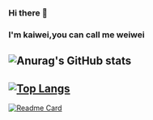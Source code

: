 ### Hi there 👋 
### I'm kaiwei,you can call me weiwei

<!-- ranking card -->
![Anurag's GitHub stats](https://github-readme-stats.vercel.app/api?username=cieliscute&show_icons=true&theme=neon)
---
<!-- top langs -->
[![Top Langs](https://github-readme-stats.vercel.app/api/top-langs/?username=cieliscute)](https://github.com/cieliscute)
---
<!-- no longer limited to 6 pinned repositories -->
[![Readme Card](https://github-readme-stats.vercel.app/api/pin/?username=cieliscute&repo=2023HexSchoolLive-Week6&show_owner=true&)](https://cieliscute.github.io/2023HexSchoolLive-Week6/)







<!--
(default)
**cieliscute/cieliscute** is a ✨ _special_ ✨ repository because its `README.md` (this file) appears on your GitHub profile.

Here are some ideas to get you started:

- 🔭 I’m currently working on ...
- 🌱 I’m currently learning ...
- 👯 I’m looking to collaborate on ...
- 🤔 I’m looking for help with ...
- 💬 Ask me about ...
- 📫 How to reach me: ...
- 😄 Pronouns: ...
- ⚡ Fun fact: ...
-->
